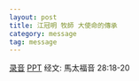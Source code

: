 ```yaml
---
layout: post
title: 江冠明 牧師 大使命的傳承
category: message
tag: message
---
```


[录音](https://drive.google.com/open?id=1yXonHGT7nKXjP7c71cIKXEpX4heCZEfV) [PPT](https://drive.google.com/open?id=1PzILU1w-GUYDofJemXQez0M6jHvjmUO-) 经文: 馬太福音 28:18-20
